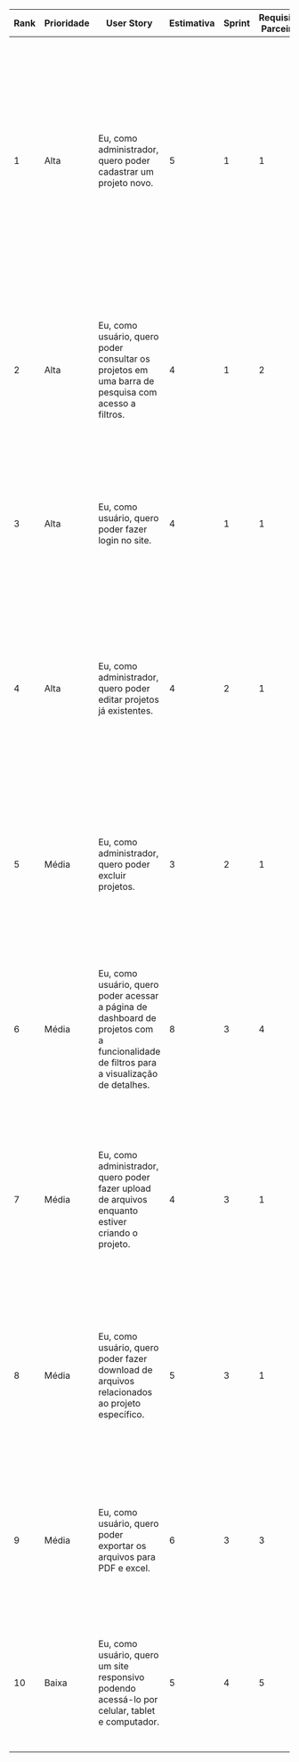 | Rank | Prioridade | User Story | Estimativa | Sprint | Requisito Parceiro | DoR | DoD | Critérios de Aceitação | Tarefas de Backend | Tarefas de Frontend |
| --- | --- | --- | --- | --- | --- | --- | --- | --- | --- | --- |
| 1 | Alta | Eu, como administrador, quero poder cadastrar um projeto novo. | 5 | 1 | 1 | A definição e validação do endpoint para criação, o planejamento da interface do formulário e a clareza nos critérios de validação dos dados. | O projeto deve ser criado com todos os campos preenchidos corretamente; a validação de dados deve ocorrer no frontend e backend; os dados devem ser armazenados corretamente no banco de dados; os testes automatizados de criação de projeto devem passar. | O projeto deve ser cadastrado com nome, descrição e demais detalhes; o sistema deve exibir uma mensagem de sucesso após o cadastro; o projeto cadastrado deve aparecer na lista de projetos. | Implementar o endpoint para criação de projetos, validar os campos obrigatórios no servidor, garantir o retorno de sucesso ou erro.| Criar o formulário de cadastro de projetos, validar os campos no frontend antes de enviar, implementar feedback visual de sucesso ou erro. |
| 2 | Alta | Eu, como usuário, quero poder consultar os projetos em uma barra de pesquisa com acesso a filtros. | 4 | 1 | 2 | Definição dos filtros, como nome e data de criação; documentação do endpoint de pesquisa. | A barra de pesquisa deve funcionar corretamente; os filtros aplicados devem retornar resultados precisos; a lista de projetos exibida deve estar atualizada. | O usuário deve ser capaz de filtrar projetos por nome e data; os resultados devem corresponder aos filtros aplicados; a pesquisa deve ocorrer em tempo real. | Implementar o endpoint de busca de projetos com filtros; garantir que a consulta ao banco de dados retorne os resultados corretos. |  Criar a barra de pesquisa com filtros visíveis; implementar a lógica de busca em tempo real; atualizar a lista de projetos exibida. |
| 3 | Alta | Eu, como usuário, quero poder fazer login no site. | 4 | 1 | 1 | Requisitos de autenticação definidos; integração com o sistema de usuários clara. | O login deve funcionar corretamente; as credenciais devem ser validadas; o usuário deve ser redirecionado após o login. | O usuário deve poder fazer login com e-mail e senha; erros de login devem ser tratados; o sistema deve manter a sessão do usuário. | Implementar o endpoint de login; validar as credenciais; gerenciar a sessão do usuário. | Criar o formulário de login; implementar a validação de campos; exibir mensagens de erro adequadas. |  
| 4 | Alta | Eu, como administrador, quero poder editar projetos já existentes. | 4 | 2 | 1 | Definição do fluxo de edição; validação dos dados que podem ser alterados. | Os projetos devem poder ser editados corretamente; as alterações devem ser salvas no banco de dados. | O administrador deve poder modificar todos os campos do projeto; as alterações devem ser refletidas na lista de projetos; uma mensagem de sucesso deve ser exibida após a edição. | Implementar o endpoint de edição de projetos; validar as alterações. | Criar a interface de edição; preencher os campos com as informações atuais do projeto; implementar feedback visual após a edição. |
| 5 | Média | Eu, como administrador, quero poder excluir projetos. | 3 | 2 | 1 | Processo de exclusão claramente definido; confirmação da exclusão requerida. | O projeto deve ser excluído corretamente; a lista de projetos deve ser atualizada após a exclusão. | O administrador deve ser capaz de excluir um projeto; uma mensagem de confirmação deve ser exibida; a lista deve refletir a exclusão. | Implementar o endpoint de exclusão de projetos; validar a exclusão. | Criar a interface de confirmação de exclusão; implementar feedback visual após a exclusão. |
| 6 | Média | Eu, como usuário, quero poder acessar a página de dashboard de projetos com a funcionalidade de filtros para a visualização de detalhes. | 8 | 3 | 4 | Definição da estrutura da página de dashboard; identificação dos filtros a serem implementados. | A página de dashboard deve carregar corretamente; os filtros devem aplicar-se sem erro; os detalhes dos projetos devem ser exibidos corretamente. | O usuário deve conseguir acessar a página de dashboard; todos os projetos devem ser exibidos com detalhes; a filtragem deve ser intuitiva e funcional. | Implementar o endpoint para obter dados da dashboard; garantir que os dados estejam formatados corretamente. | Criar a interface da página de dashboard; implementar os filtros; garantir que os detalhes dos projetos sejam exibidos corretamente. |
| 7 | Média | Eu, como administrador, quero poder fazer upload de arquivos enquanto estiver criando o projeto. | 4 | 3 | 1 | Processo de upload de arquivos definido; tipos de arquivos permitidos especificados. | O upload deve ocorrer sem erros; arquivos devem ser armazenados corretamente. | O administrador deve conseguir fazer upload de arquivos; uma mensagem de sucesso deve ser exibida após o upload; os arquivos devem estar acessíveis. | Implementar o endpoint de upload; validar os tipos de arquivos; armazenar os arquivos no servidor. | Criar a interface para upload de arquivos; implementar a validação de tipos de arquivo; fornecer feedback visual sobre o status do upload. |
| 8 | Média | Eu, como usuário, quero poder fazer download de arquivos relacionados ao projeto específico. | 5 | 3 | 1 | Identificação dos arquivos que podem ser baixados; confirmação de permissões de acesso. | O download deve ser feito sem erros; arquivos devem ser baixados no formato correto. | O usuário deve conseguir fazer download de arquivos relacionados; uma mensagem de sucesso deve ser exibida após o download; os arquivos devem abrir corretamente. | Implementar o endpoint de download; garantir que os arquivos estejam disponíveis para download. | Criar a interface para download de arquivos; implementar feedback visual após o download. |
| 9 | Média | Eu, como usuário, quero poder exportar os arquivos para PDF e excel. | 6 | 3 | 3 | Definição dos formatos de exportação; confirmação da estrutura dos dados para exportação. | Os arquivos devem ser exportados corretamente para os formatos especificados; a integridade dos dados deve ser mantida. | O usuário deve conseguir exportar os arquivos nos formatos desejados; uma mensagem de sucesso deve ser exibida após a exportação. | Implementar os endpoints de exportação; garantir que os dados sejam formatados corretamente para PDF e Excel. | Criar a interface para exportação de arquivos; implementar feedback visual após a exportação. |
| 10 | Baixa | Eu, como usuário, quero um site responsivo podendo acessá-lo por celular, tablet e computador. | 5 | 4 | 5 | Definição de layouts responsivos para diferentes dispositivos; especificação de tamanhos e dimensões. | O site deve ser acessível em todos os dispositivos; a experiência do usuário deve ser consistente. | O site deve se adaptar corretamente a diferentes tamanhos de tela; todos os elementos devem ser acessíveis e funcionais em dispositivos móveis. | N/A (principalmente frontend). |  Implementar CSS responsivo; testar a interface em diferentes dispositivos; otimizar o layout para smartphones e tablets. |